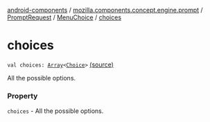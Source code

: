 [android-components](../../../index.md) / [mozilla.components.concept.engine.prompt](../../index.md) / [PromptRequest](../index.md) / [MenuChoice](index.md) / [choices](./choices.md)

# choices

`val choices: `[`Array`](https://kotlinlang.org/api/latest/jvm/stdlib/kotlin/-array/index.html)`<`[`Choice`](../../-choice/index.md)`>` [(source)](https://github.com/mozilla-mobile/android-components/blob/master/components/concept/engine/src/main/java/mozilla/components/concept/engine/prompt/PromptRequest.kt#L38)

All the possible options.

### Property

`choices` - All the possible options.